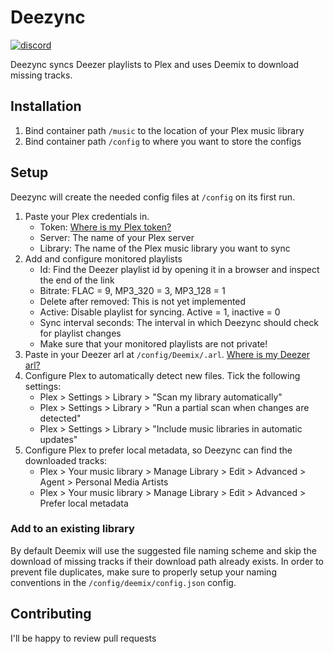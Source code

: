 # Deezync
[![discord](https://img.shields.io/discord/730547174936674304?label=Discord)](https://discord.gg/4cJczdyu9n)

Deezync syncs Deezer playlists to Plex and uses Deemix to download missing tracks.

## Installation
1. Bind container path `/music` to the location of your Plex music library
2. Bind container path `/config` to where you want to store the configs

## Setup
Deezync will create the needed config files at `/config` on its first run.
1. Paste your Plex credentials in.
   - Token: [Where is my Plex token?](https://support.plex.tv/articles/204059436-finding-an-authentication-token-x-plex-token/)
   - Server: The name of your Plex server
   - Library: The name of the Plex music library you want to sync
2. Add and configure monitored playlists
   - Id: Find the Deezer playlist id by opening it in a browser and inspect the end of the link
   - Bitrate: FLAC = 9, MP3_320 = 3, MP3_128 = 1
   - Delete after removed: This is not yet implemented
   - Active: Disable playlist for syncing. Active = 1, inactive = 0
   - Sync interval seconds: The interval in which Deezync should check for playlist changes
   - Make sure that your monitored playlists are not private!
5. Paste in your Deezer arl at `/config/Deemix/.arl`. [Where is my Deezer arl?](https://github.com/nathom/streamrip/wiki/Finding-Your-Deezer-ARL-Cookie)
6. Configure Plex to automatically detect new files. Tick the following settings:
   - Plex > Settings > Library > "Scan my library automatically"
   - Plex > Settings > Library > "Run a partial scan when changes are detected"
   - Plex > Settings > Library > "Include music libraries in automatic updates"
7. Configure Plex to prefer local metadata, so Deezync can find the downloaded tracks:
   - Plex > Your music library > Manage Library > Edit > Advanced > Agent > Personal Media Artists
   - Plex > Your music library > Manage Library > Edit > Advanced > Prefer local metadata

### Add to an existing library
By default Deemix will use the suggested file naming scheme and skip the download of missing tracks if their download path already exists. In order to prevent file duplicates, make sure to properly setup your naming conventions in the `/config/deemix/config.json` config.

## Contributing
I'll be happy to review pull requests
